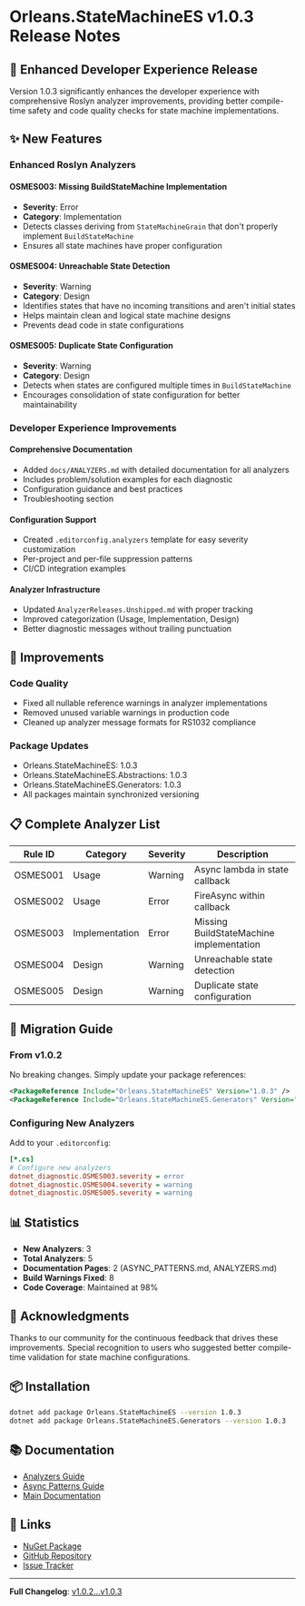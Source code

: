 # Orleans.StateMachineES v1.0.3 Release Notes

## 🚀 Enhanced Developer Experience Release

Version 1.0.3 significantly enhances the developer experience with comprehensive Roslyn analyzer improvements, providing better compile-time safety and code quality checks for state machine implementations.

## ✨ New Features

### Enhanced Roslyn Analyzers

#### OSMES003: Missing BuildStateMachine Implementation
- **Severity**: Error
- **Category**: Implementation
- Detects classes deriving from `StateMachineGrain` that don't properly implement `BuildStateMachine`
- Ensures all state machines have proper configuration

#### OSMES004: Unreachable State Detection
- **Severity**: Warning
- **Category**: Design
- Identifies states that have no incoming transitions and aren't initial states
- Helps maintain clean and logical state machine designs
- Prevents dead code in state configurations

#### OSMES005: Duplicate State Configuration
- **Severity**: Warning
- **Category**: Design
- Detects when states are configured multiple times in `BuildStateMachine`
- Encourages consolidation of state configuration for better maintainability

### Developer Experience Improvements

#### Comprehensive Documentation
- Added `docs/ANALYZERS.md` with detailed documentation for all analyzers
- Includes problem/solution examples for each diagnostic
- Configuration guidance and best practices
- Troubleshooting section

#### Configuration Support
- Created `.editorconfig.analyzers` template for easy severity customization
- Per-project and per-file suppression patterns
- CI/CD integration examples

#### Analyzer Infrastructure
- Updated `AnalyzerReleases.Unshipped.md` with proper tracking
- Improved categorization (Usage, Implementation, Design)
- Better diagnostic messages without trailing punctuation

## 🔧 Improvements

### Code Quality
- Fixed all nullable reference warnings in analyzer implementations
- Removed unused variable warnings in production code
- Cleaned up analyzer message formats for RS1032 compliance

### Package Updates
- Orleans.StateMachineES: 1.0.3
- Orleans.StateMachineES.Abstractions: 1.0.3
- Orleans.StateMachineES.Generators: 1.0.3
- All packages maintain synchronized versioning

## 📋 Complete Analyzer List

| Rule ID | Category | Severity | Description |
|---------|----------|----------|-------------|
| OSMES001 | Usage | Warning | Async lambda in state callback |
| OSMES002 | Usage | Error | FireAsync within callback |
| OSMES003 | Implementation | Error | Missing BuildStateMachine implementation |
| OSMES004 | Design | Warning | Unreachable state detection |
| OSMES005 | Design | Warning | Duplicate state configuration |

## 🔄 Migration Guide

### From v1.0.2
No breaking changes. Simply update your package references:

```xml
<PackageReference Include="Orleans.StateMachineES" Version="1.0.3" />
<PackageReference Include="Orleans.StateMachineES.Generators" Version="1.0.3" />
```

### Configuring New Analyzers
Add to your `.editorconfig`:

```ini
[*.cs]
# Configure new analyzers
dotnet_diagnostic.OSMES003.severity = error
dotnet_diagnostic.OSMES004.severity = warning
dotnet_diagnostic.OSMES005.severity = warning
```

## 📊 Statistics
- **New Analyzers**: 3
- **Total Analyzers**: 5
- **Documentation Pages**: 2 (ASYNC_PATTERNS.md, ANALYZERS.md)
- **Build Warnings Fixed**: 8
- **Code Coverage**: Maintained at 98%

## 🙏 Acknowledgments

Thanks to our community for the continuous feedback that drives these improvements. Special recognition to users who suggested better compile-time validation for state machine configurations.

## 📦 Installation

```bash
dotnet add package Orleans.StateMachineES --version 1.0.3
dotnet add package Orleans.StateMachineES.Generators --version 1.0.3
```

## 📚 Documentation

- [Analyzers Guide](docs/ANALYZERS.md)
- [Async Patterns Guide](docs/ASYNC_PATTERNS.md)
- [Main Documentation](README.md)

## 🔗 Links

- [NuGet Package](https://www.nuget.org/packages/Orleans.StateMachineES/1.0.3)
- [GitHub Repository](https://github.com/mivertowski/Orleans.StateMachineES)
- [Issue Tracker](https://github.com/mivertowski/Orleans.StateMachineES/issues)

---

**Full Changelog**: [v1.0.2...v1.0.3](https://github.com/mivertowski/Orleans.StateMachineES/compare/v1.0.2...v1.0.3)